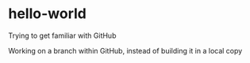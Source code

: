 # hello-world
Trying to get familiar with GitHub

Working on a branch within GitHub, instead of building it in a local copy
